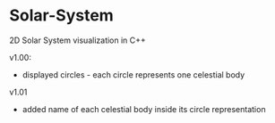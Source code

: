 # Solar-System
2D Solar System visualization in C++

v1.00:

- displayed circles - each circle represents one celestial body

v1.01

- added name of each celestial body inside its circle representation
